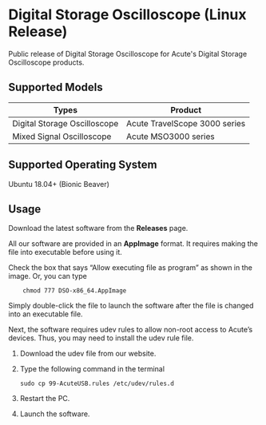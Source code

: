 # Digital Storage Oscilloscope (Linux Release)

Public release of Digital Storage Oscilloscope for Acute's Digital Storage 
Oscilloscope products.

## Supported Models

| Types                        | Product                                       | 
| ---------------------------- | --------------------------------------------- |
| Digital Storage Oscilloscope | Acute TravelScope 3000 series                 |
| Mixed Signal Oscilloscope    | Acute MSO3000 series                          |

## Supported Operating System
    
Ubuntu 18.04+ (Bionic Beaver)

## Usage

Download the latest software from the **Releases** page.

All our software are provided in an **AppImage** format. It requires making the 
file into executable before using it. 

Check the box that says “Allow executing file as program” as shown in the image.
Or, you can type

```
    chmod 777 DSO-x86_64.AppImage
```

Simply double-click the file to launch the software after the file is changed into an executable file.

Next, the software requires udev rules to allow non-root access to Acute’s 
devices. Thus, you may need to install the udev rule file.

1.	Download the udev file from our website.
2.	Type the following command in the terminal

    ```
    sudo cp 99-AcuteUSB.rules /etc/udev/rules.d
    ```

3.	Restart the PC.
4.	Launch the software.
